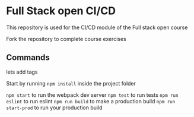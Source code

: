 # Full Stack open CI/CD

This repository is used for the CI/CD module of the Full stack open course

Fork the repository to complete course exercises

## Commands

lets add tags

Start by running `npm install` inside the project folder

`npm start` to run the webpack dev server
`npm test` to run tests
`npm run eslint` to run eslint
`npm run build` to make a production build
`npm run start-prod` to run your production build
